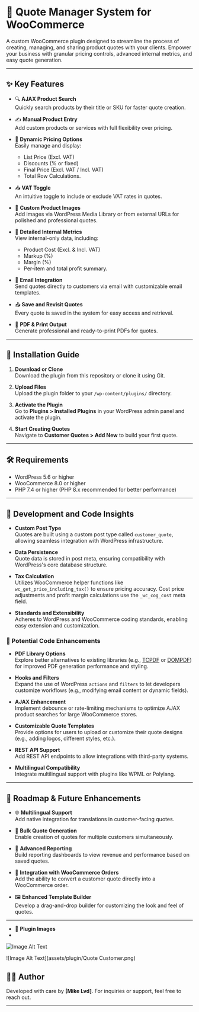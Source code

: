# 🧾 Quote Manager System for WooCommerce
A custom WooCommerce plugin designed to streamline the process of creating, managing, and sharing product quotes with your clients. Empower your business with granular pricing controls, advanced internal metrics, and easy quote generation.

---

## ✨ Key Features

- 🔍 **AJAX Product Search**  
  Quickly search products by their title or SKU for faster quote creation.

- ✍️ **Manual Product Entry**  
  Add custom products or services with full flexibility over pricing.

- 🧾 **Dynamic Pricing Options**  
  Easily manage and display:
  - List Price (Excl. VAT)
  - Discounts (% or fixed)
  - Final Price (Excl. VAT / Incl. VAT)
  - Total Row Calculations.

- 📥 **VAT Toggle**  
  An intuitive toggle to include or exclude VAT rates in quotes.

- 📸 **Custom Product Images**  
  Add images via WordPress Media Library or from external URLs for polished and professional quotes.

- 📄 **Detailed Internal Metrics**  
  View internal-only data, including:
  - Product Cost (Excl. & Incl. VAT)
  - Markup (%)
  - Margin (%)
  - Per-item and total profit summary.

- 📧 **Email Integration**  
  Send quotes directly to customers via email with customizable email templates.

- 📤 **Save and Revisit Quotes**  
  Every quote is saved in the system for easy access and retrieval.

- 📄 **PDF & Print Output**  
  Generate professional and ready-to-print PDFs for quotes.

---

## 🚀 Installation Guide

1. **Download or Clone**  
   Download the plugin from this repository or clone it using Git.

2. **Upload Files**  
   Upload the plugin folder to your `/wp-content/plugins/` directory.

3. **Activate the Plugin**  
   Go to **Plugins > Installed Plugins** in your WordPress admin panel and activate the plugin.

4. **Start Creating Quotes**  
   Navigate to **Customer Quotes > Add New** to build your first quote.

---

## 🛠️ Requirements

- WordPress 5.6 or higher
- WooCommerce 8.0 or higher
- PHP 7.4 or higher (PHP 8.x recommended for better performance)

---

## 🧪 Development and Code Insights

- **Custom Post Type**  
  Quotes are built using a custom post type called `customer_quote`, allowing seamless integration with WordPress infrastructure.

- **Data Persistence**  
  Quote data is stored in post meta, ensuring compatibility with WordPress's core database structure.

- **Tax Calculation**  
  Utilizes WooCommerce helper functions like `wc_get_price_including_tax()` to ensure pricing accuracy. Cost price adjustments and profit margin calculations use the `_wc_cog_cost` meta field.

- **Standards and Extensibility**  
  Adheres to WordPress and WooCommerce coding standards, enabling easy extension and customization.

### 🔧 Potential Code Enhancements
- **PDF Library Options**  
  Explore better alternatives to existing libraries (e.g., [TCPDF](https://tcpdf.org) or [DOMPDF](https://github.com/dompdf/dompdf)) for improved PDF generation performance and styling.

- **Hooks and Filters**  
  Expand the use of WordPress `actions` and `filters` to let developers customize workflows (e.g., modifying email content or dynamic fields).

- **AJAX Enhancement**  
  Implement debounce or rate-limiting mechanisms to optimize AJAX product searches for large WooCommerce stores.

- **Customizable Quote Templates**  
  Provide options for users to upload or customize their quote designs (e.g., adding logos, different styles, etc.).

- **REST API Support**  
  Add REST API endpoints to allow integrations with third-party systems.

- **Multilingual Compatibility**  
  Integrate multilingual support with plugins like WPML or Polylang.

---

## 📌 Roadmap & Future Enhancements

- 🌐 **Multilingual Support**  
  Add native integration for translations in customer-facing quotes.

- 🤝 **Bulk Quote Generation**  
  Enable creation of quotes for multiple customers simultaneously.

- 📜 **Advanced Reporting**  
  Build reporting dashboards to view revenue and performance based on saved quotes.

- 🔄 **Integration with WooCommerce Orders**  
  Add the ability to convert a customer quote directly into a WooCommerce order.

- 🖼️ **Enhanced Template Builder**  
  Develop a drag-and-drop builder for customizing the look and feel of quotes.

---
- 📸 **Plugin Images**
- 
![Image Alt Text](assets/plugin/Settings.png)

![Image Alt Text](assets/plugin/Quote Customer.png)

## 🧑‍💻 Author

Developed with care by **[Mike Lvd]**. For inquiries or support, feel free to reach out.

---
